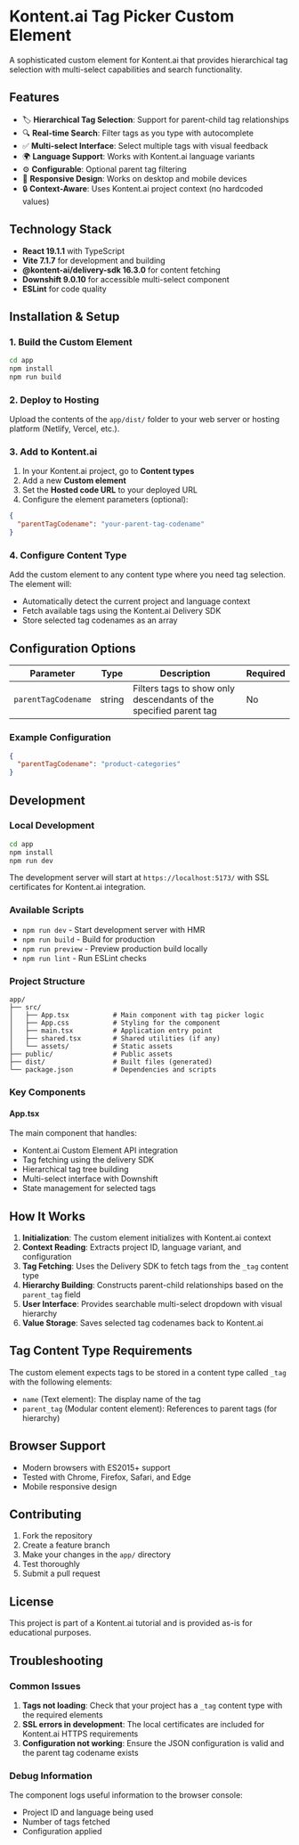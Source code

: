 # Kontent.ai Tag Picker Custom Element

A sophisticated custom element for Kontent.ai that provides hierarchical tag selection with multi-select capabilities and search functionality.

## Features

- 🏷️ **Hierarchical Tag Selection**: Support for parent-child tag relationships
- 🔍 **Real-time Search**: Filter tags as you type with autocomplete
- ✅ **Multi-select Interface**: Select multiple tags with visual feedback
- 🌍 **Language Support**: Works with Kontent.ai language variants
- ⚙️ **Configurable**: Optional parent tag filtering
- 📱 **Responsive Design**: Works on desktop and mobile devices
- 🔒 **Context-Aware**: Uses Kontent.ai project context (no hardcoded values)

## Technology Stack

- **React 19.1.1** with TypeScript
- **Vite 7.1.7** for development and building
- **@kontent-ai/delivery-sdk 16.3.0** for content fetching
- **Downshift 9.0.10** for accessible multi-select component
- **ESLint** for code quality

## Installation & Setup

### 1. Build the Custom Element

```bash
cd app
npm install
npm run build
```

### 2. Deploy to Hosting

Upload the contents of the `app/dist/` folder to your web server or hosting platform (Netlify, Vercel, etc.).

### 3. Add to Kontent.ai

1. In your Kontent.ai project, go to **Content types**
2. Add a new **Custom element**
3. Set the **Hosted code URL** to your deployed URL
4. Configure the element parameters (optional):

```json
{
  "parentTagCodename": "your-parent-tag-codename"
}
```

### 4. Configure Content Type

Add the custom element to any content type where you need tag selection. The element will:
- Automatically detect the current project and language context
- Fetch available tags using the Kontent.ai Delivery SDK
- Store selected tag codenames as an array

## Configuration Options

| Parameter | Type | Description | Required |
|-----------|------|-------------|----------|
| `parentTagCodename` | string | Filters tags to show only descendants of the specified parent tag | No |

### Example Configuration

```json
{
  "parentTagCodename": "product-categories"
}
```

## Development

### Local Development

```bash
cd app
npm install
npm run dev
```

The development server will start at `https://localhost:5173/` with SSL certificates for Kontent.ai integration.

### Available Scripts

- `npm run dev` - Start development server with HMR
- `npm run build` - Build for production
- `npm run preview` - Preview production build locally
- `npm run lint` - Run ESLint checks

### Project Structure

```
app/
├── src/
│   ├── App.tsx           # Main component with tag picker logic
│   ├── App.css           # Styling for the component
│   ├── main.tsx          # Application entry point
│   ├── shared.tsx        # Shared utilities (if any)
│   └── assets/           # Static assets
├── public/               # Public assets
├── dist/                 # Built files (generated)
└── package.json          # Dependencies and scripts
```

### Key Components

#### App.tsx
The main component that handles:
- Kontent.ai Custom Element API integration
- Tag fetching using the delivery SDK
- Hierarchical tag tree building
- Multi-select interface with Downshift
- State management for selected tags

## How It Works

1. **Initialization**: The custom element initializes with Kontent.ai context
2. **Context Reading**: Extracts project ID, language variant, and configuration
3. **Tag Fetching**: Uses the Delivery SDK to fetch tags from the `_tag` content type
4. **Hierarchy Building**: Constructs parent-child relationships based on the `parent_tag` field
5. **User Interface**: Provides searchable multi-select dropdown with visual hierarchy
6. **Value Storage**: Saves selected tag codenames back to Kontent.ai

## Tag Content Type Requirements

The custom element expects tags to be stored in a content type called `_tag` with the following elements:

- `name` (Text element): The display name of the tag
- `parent_tag` (Modular content element): References to parent tags (for hierarchy)

## Browser Support

- Modern browsers with ES2015+ support
- Tested with Chrome, Firefox, Safari, and Edge
- Mobile responsive design

## Contributing

1. Fork the repository
2. Create a feature branch
3. Make your changes in the `app/` directory
4. Test thoroughly
5. Submit a pull request

## License

This project is part of a Kontent.ai tutorial and is provided as-is for educational purposes.

## Troubleshooting

### Common Issues

1. **Tags not loading**: Check that your project has a `_tag` content type with the required elements
2. **SSL errors in development**: The local certificates are included for Kontent.ai HTTPS requirements
3. **Configuration not working**: Ensure the JSON configuration is valid and the parent tag codename exists

### Debug Information

The component logs useful information to the browser console:
- Project ID and language being used
- Number of tags fetched
- Configuration applied